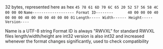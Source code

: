 32 bytes, represented here as hex
`45 78 61 6D 70 6C 65 20 52 57 56 58 4C 00 00 00`
`Name------------------- Format ID--------      `
`40 00 00 00 40 00 00 00 40 00 00 00 40 00 00 01`
`Length----- Width------ Height----- Version----` 

Name is a UTF-8 string
Format ID is always "RWVXL" for standard RWVXL files
length/width/height are int32
version is also int32 and increased whenever the format changes significantly, used to check compatibility

